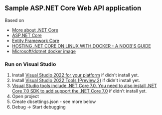 ## Sample ASP.NET Core Web API application
Based on 
- [More about .NET Core](https://www.microsoft.com/net/core/platform)
- [ASP.NET Core](https://docs.microsoft.com/en-us/aspnet/core/)
- [Entity Framework Core](https://docs.microsoft.com/en-us/ef/core/)
- [HOSTING .NET CORE ON LINUX WITH DOCKER - A NOOB'S GUIDE](http://blog.scottlogic.com/2016/09/05/hosting-netcore-on-linux-with-docker.html)
- [Microsoft/dotnet docker image](https://hub.docker.com/r/microsoft/dotnet/)

### Run on Visual Studio
1. Install [Visual Studio 2022 for your platform](https://www.visualstudio.com/vs/) if didn't install yet.
2. Install [Visual Studio 2022 Tools (Preview 2)](https://www.microsoft.com/net/download/core) if didn't install yet.
3. [Visual Studio tools include .NET Core 7.0. You need to also install .NET Core 7.0 SDK to add support the .NET Core 7.0](https://www.microsoft.com/net/download/core#/current/sdk) if didn't install yet.
4. Open project
5. Create dbsettings.json - see more below
6. Debug -> Start debugging

```
